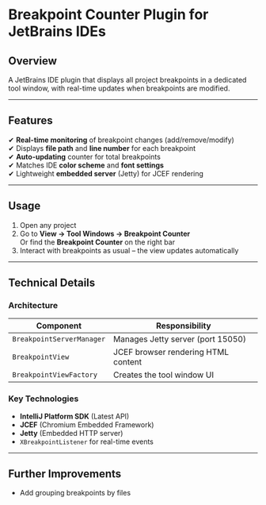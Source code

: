 # Breakpoint Counter Plugin for JetBrains IDEs

## Overview  
A JetBrains IDE plugin that displays all project breakpoints in a dedicated tool window, with real-time updates when breakpoints are modified.

---

## Features  
✔ **Real-time monitoring** of breakpoint changes (add/remove/modify)  
✔ Displays **file path** and **line number** for each breakpoint  
✔ **Auto-updating** counter for total breakpoints  
✔ Matches IDE **color scheme** and **font settings**  
✔ Lightweight **embedded server** (Jetty) for JCEF rendering  

---

## Usage  
1. Open any project  
2. Go to **View -> Tool Windows -> Breakpoint Counter** \
   Or find the **Breakpoint Counter** on the right bar
4. Interact with breakpoints as usual – the view updates automatically  

---

## Technical Details  
### Architecture  
| Component               | Responsibility                          |
|-------------------------|-----------------------------------------|
| `BreakpointServerManager` | Manages Jetty server (port 15050)      |
| `BreakpointView`         | JCEF browser rendering HTML content    |
| `BreakpointViewFactory`  | Creates the tool window UI             |

### Key Technologies  
- **IntelliJ Platform SDK** (Latest API)  
- **JCEF** (Chromium Embedded Framework)  
- **Jetty** (Embedded HTTP server)  
- `XBreakpointListener` for real-time events  

---

## Further Improvements
- Add grouping breakpoints by files

